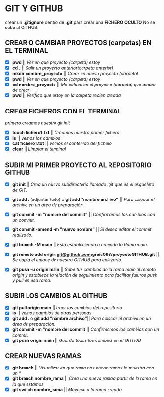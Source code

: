 # GIT Y GITHUB

crear un **.gitignore** dentro de **.git** para crear una **FICHERO OCULTO** No se sube al GITHUB.

## CREAR O CAMBIAR PROYECTOS (carpetas) EN EL TERMINAL

- [x] **pwd** || _Ver en que proyecto (carpeta) estoy_
- [x] **cd ..**|| _Salir un proyecto anterior(carpeta anterior)_
- [x] **mkdir nombre_proyecto** || _Crear un nuevo proyecto (carpeta)_
- [x] **pwd** || _Ver en que proyecto (carpeta) estoy_
- [x] **cd nombre_proyecto** || _Me coloco en el proyecto (carpeta) que acabo de crear_
- [x] **pwd** || _Verifico que estoy en la carpeta recien creada_

## CREAR FICHEROS CON EL TERMINAL

_primero creamos nuestro git init_

- [x] **touch fichero1.txt** || _Creamos nuestro primer fichero_
- [x] **ls** || _vemos los cambios_
- [x] **cat fichero1.txt** || _Vemos el contenido del fichero_
- [x] **clear** || _Limpiar el terminal_

## SUBIR MI PRIMER PROYECTO AL REPOSITORIO GITHUB

- [x] **git init** || _Crea un nuevo subdirectorio llamado .git que es el esqueleto de GIT._

- [x] **git add .** (adjuntar todo) ó **git add "nombre archivo"** || _Para colocar el archivo en un área de preparación._

- [x] **git commit -m "nombre del commit"** || _Confirmamos los cambios con un commit._

- [x] **git commit -amend -m "nuevo nombre"** || _Si deseo editar el commit realizado._

- [x] **git branch -M main** || _Esta estableciendo o creando la Rama main._

- [x] **git remote add origin git@github.com:greis093/proyectoGITHUB.git** || _Se copia el enlace de nuestro GITHUB para enlazarlo_

- [x] **git push -u origin main** || _Sube tus cambios de la rama main al remoto origin y establece la relación de seguimiento para facilitar futuros push y pull en esa rama._

## SUBIR LOS CAMBIOS AL GITHUB

- [x] **git pull origin main** || _traer los cambios del repositorio_
- [x] **ls** || _vemos cambios de otras personas_
- [x] **git add .** ó **git add "nombre archivo"**|| _Para colocar el archivo en un área de preparación._
- [x] **git commit -m "nombre del commit** || _Confirmamos los cambios con un commit._
- [x] **git push origin main** || _Guarda todos los cambios en el GITHUB_

## CREAR NUEVAS RAMAS

- [x] **git branch** || _Visualizar en que rama nos encontramos lo muestra con un \*_
- [x] **git branch nombre_rama** || _Crea una nueva ramaa partir de la rama en la que estamos_
- [x] **git switch nombre_rama** || _Moverse a la rama creada_
